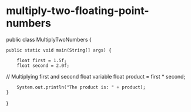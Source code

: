 
# multiply-two-floating-point-numbers
public class MultiplyTwoNumbers {

    public static void main(String[] args) {

        float first = 1.5f;
        float second = 2.0f;
// Multiplying first and second float variable
        float product = first * second;

        System.out.println("The product is: " + product);
    }
}
